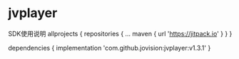 # jvplayer
SDK使用说明
allprojects {
		repositories {
			...
			maven { url 'https://jitpack.io' }
		}
	}
  
  dependencies {
	        implementation 'com.github.jovision:jvplayer:v1.3.1'
	}

